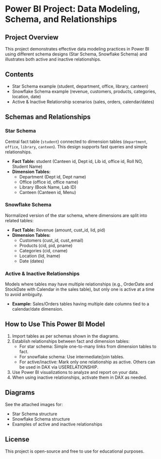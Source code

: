 # Power BI Project: Data Modeling, Schema, and Relationships

## Project Overview
This project demonstrates effective data modeling practices in Power BI using different schema designs (Star Schema, Snowflake Schema) and illustrates both active and inactive relationships.

## Contents
- Star Schema example (student, department, office, library, canteen)
- Snowflake Schema example (revenue, customers, products, categories, location, date)
- Active & Inactive Relationship scenarios (sales, orders, calendar/dates)

## Schemas and Relationships

### Star Schema
Central fact table (`student`) connected to dimension tables (`department`, `office`, `library`, `canteen`). This design supports fast queries and simple relationships.

- **Fact Table:** student (Canteen id, Dept id, Lib id, office id, Roll NO, Student Name)
- **Dimension Tables:**
  - Department (Dept id, Dept name)
  - Office (office id, office name)
  - Library (Book Name, Lab ID)
  - Canteen (Canteen id, Menu)

### Snowflake Schema
Normalized version of the star schema, where dimensions are split into related tables:

- **Fact Table:** Revenue (amount, cust_id, lid, pid)
- **Dimension Tables:**
  - Customers (cust_id, cust_email)
  - Products (cid, pid, pname)
  - Categories (cid, cname)
  - Location (lid, lname)
  - Date (dates)

### Active & Inactive Relationships
Models where tables may have multiple relationships (e.g., OrderDate and StockDate with Calendar in the sales table), but only one is active at a time to avoid ambiguity.

- **Example:** Sales/Orders tables having multiple date columns tied to a calendar/date dimension.

## How to Use This Power BI Model
1. Import tables as per schemas shown in the diagrams.
2. Establish relationships between fact and dimension tables:
   - For star schema: Simple one-to-many links from dimension tables to fact.
   - For snowflake schema: Use intermediate/join tables.
   - For active/inactive: Mark only one relationship as active. Others can be used in DAX via USERELATIONSHIP.
3. Use Power BI visualizations to analyze and report on your data.
4. When using inactive relationships, activate them in DAX as needed.

## Diagrams
See the attached images for:
- Star Schema structure
- Snowflake Schema structure
- Examples of active and inactive relationships

## License
This project is open-source and free to use for educational purposes.
